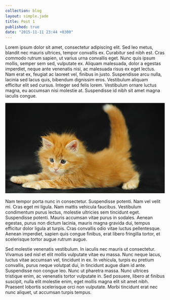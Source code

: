 ```yaml
---
collection: blog
layout: simple.jade
title: Post 1
published: true
date: "2015-11-11 23:44 +0300"
---
```


Lorem ipsum dolor sit amet, consectetur adipiscing elit. Sed leo metus, blandit nec mauris ultrices, tempor convallis ex. Curabitur sed nibh est. Cras commodo rutrum sapien, ut varius urna convallis eget. Nunc quis ipsum mollis, semper sem sed, vulputate ex. Aliquam malesuada, dolor a egestas imperdiet, neque ante venenatis nisi, ac malesuada risus ex eget lectus. Nam erat ex, feugiat ac laoreet vel, finibus in justo. Suspendisse arcu nulla, lacinia sed lacus quis, bibendum dignissim eros. Vestibulum aliquam efficitur elit sed cursus. Integer sed felis lorem. Vestibulum ornare luctus magna, eu accumsan nisi molestie at. Suspendisse id nibh sit amet magna iaculis congue.

<!-- more -->

![test kitty](/public/media/208234-1920x1080.jpg)

Nam tempor porta nunc in consectetur. Suspendisse potenti. Nam vel velit mi. Cras eget mi ligula. Nam mattis vehicula faucibus. Vestibulum condimentum purus lectus, molestie ultricies sem tincidunt eget. Suspendisse potenti. Mauris accumsan vitae purus in sodales. Aenean egestas, purus non dictum lacinia, mauris magna gravida dui, tempus efficitur dolor ligula at turpis. Cras convallis odio vitae luctus pellentesque. Aenean imperdiet, sapien quis congue finibus, erat libero fringilla tortor, et scelerisque tortor augue rutrum augue.

Sed molestie venenatis vestibulum. In iaculis nec mauris ut consectetur. Vivamus sed nisl et elit mollis vulputate vitae eu massa. Nunc neque lacus, luctus vitae accumsan vel, tincidunt in ex. In vehicula, turpis eu pretium convallis, purus neque volutpat dui, in tincidunt augue diam id ante. Suspendisse non congue leo. Nunc ut pharetra massa. Nunc ultrices tristique enim, ac venenatis tortor vulputate in. Sed posuere, libero at finibus suscipit, nulla elit molestie enim, eget mollis magna elit sit amet nibh. Praesent lobortis scelerisque orci non vulputate. Morbi tincidunt erat nec nunc aliquet, ut accumsan turpis tempus.
